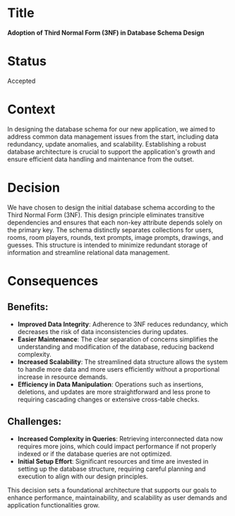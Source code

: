 # Title
**Adoption of Third Normal Form (3NF) in Database Schema Design**

# Status
Accepted

# Context
In designing the database schema for our new application, we aimed to address common data management issues from the start, including data redundancy, update anomalies, and scalability. Establishing a robust database architecture is crucial to support the application's growth and ensure efficient data handling and maintenance from the outset.

# Decision
We have chosen to design the initial database schema according to the Third Normal Form (3NF). This design principle eliminates transitive dependencies and ensures that each non-key attribute depends solely on the primary key. The schema distinctly separates collections for users, rooms, room players, rounds, text prompts, image prompts, drawings, and guesses. This structure is intended to minimize redundant storage of information and streamline relational data management.

# Consequences

## Benefits:
- **Improved Data Integrity**: Adherence to 3NF reduces redundancy, which decreases the risk of data inconsistencies during updates.
- **Easier Maintenance**: The clear separation of concerns simplifies the understanding and modification of the database, reducing backend complexity.
- **Increased Scalability**: The streamlined data structure allows the system to handle more data and more users efficiently without a proportional increase in resource demands.
- **Efficiency in Data Manipulation**: Operations such as insertions, deletions, and updates are more straightforward and less prone to requiring cascading changes or extensive cross-table checks.

## Challenges:
- **Increased Complexity in Queries**: Retrieving interconnected data now requires more joins, which could impact performance if not properly indexed or if the database queries are not optimized.
- **Initial Setup Effort**: Significant resources and time are invested in setting up the database structure, requiring careful planning and execution to align with our design principles.

This decision sets a foundational architecture that supports our goals to enhance performance, maintainability, and scalability as user demands and application functionalities grow.
